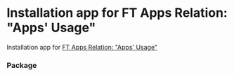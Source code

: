 # Installation app for FT Apps Relation: "Apps' Usage"
Installation app for [FT Apps Relation: "Apps' Usage"](ft-apps-rel-appsusage.md)

### Package